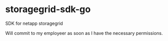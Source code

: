# storagegrid-sdk-go
SDK for netapp storagegrid

Will commit to my employeer as soon as I have the necessary permissions.